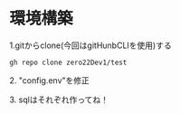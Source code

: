 # 環境構築

1\.gitからclone(今回はgitHunbCLIを使用)する

```
gh repo clone zero22Dev1/test
```

2\. "config.env"を修正

3\. sqlはそれぞれ作ってね！
